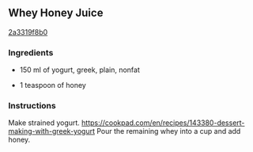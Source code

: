 ## Whey Honey Juice

[2a3319f8b0](https://cookpad.com/us/recipes/151759-whey-honey-juice)

### Ingredients

 - 150 ml of yogurt, greek, plain, nonfat

 - 1 teaspoon of honey

### Instructions

Make strained yogurt. https://cookpad.com/en/recipes/143380-dessert-making-with-greek-yogurt Pour the remaining whey into a cup and add honey.